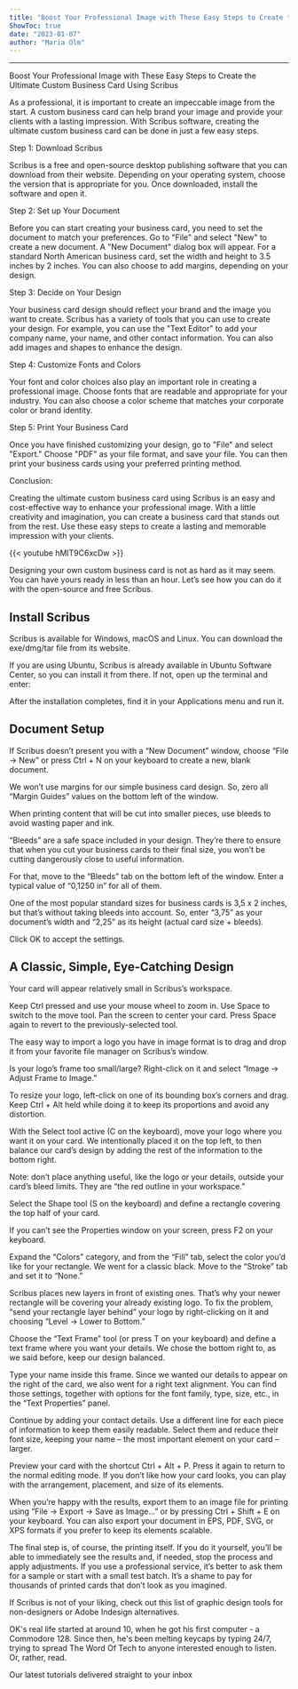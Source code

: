 ```yaml
---
title: "Boost Your Professional Image with These Easy Steps to Create the Ultimate Custom Business Card Using Scribus"
ShowToc: true 
date: "2023-01-07"
author: "Maria Olm"
---
```

*****
Boost Your Professional Image with These Easy Steps to Create the Ultimate Custom Business Card Using Scribus

As a professional, it is important to create an impeccable image from the start. A custom business card can help brand your image and provide your clients with a lasting impression. With Scribus software, creating the ultimate custom business card can be done in just a few easy steps.

Step 1: Download Scribus

Scribus is a free and open-source desktop publishing software that you can download from their website. Depending on your operating system, choose the version that is appropriate for you. Once downloaded, install the software and open it.

Step 2: Set up Your Document

Before you can start creating your business card, you need to set the document to match your preferences. Go to "File" and select "New" to create a new document. A "New Document" dialog box will appear. For a standard North American business card, set the width and height to 3.5 inches by 2 inches. You can also choose to add margins, depending on your design.

Step 3: Decide on Your Design

Your business card design should reflect your brand and the image you want to create. Scribus has a variety of tools that you can use to create your design. For example, you can use the "Text Editor" to add your company name, your name, and other contact information. You can also add images and shapes to enhance the design.

Step 4: Customize Fonts and Colors

Your font and color choices also play an important role in creating a professional image. Choose fonts that are readable and appropriate for your industry. You can also choose a color scheme that matches your corporate color or brand identity.

Step 5: Print Your Business Card

Once you have finished customizing your design, go to "File" and select "Export." Choose "PDF" as your file format, and save your file. You can then print your business cards using your preferred printing method.

Conclusion:

Creating the ultimate custom business card using Scribus is an easy and cost-effective way to enhance your professional image. With a little creativity and imagination, you can create a business card that stands out from the rest. Use these easy steps to create a lasting and memorable impression with your clients.

{{< youtube hMlT9C6xcDw >}} 



Designing your own custom business card is not as hard as it may seem. You can have yours ready in less than an hour. Let’s see how you can do it with the open-source and free Scribus.
 
## Install Scribus
 
Scribus is available for Windows, macOS and Linux. You can download the exe/dmg/tar file from its website. 
 
If you are using Ubuntu, Scribus is already available in Ubuntu Software Center, so you can install it from there. If not, open up the terminal and enter:
 
After the installation completes, find it in your Applications menu and run it.
 
## Document Setup
 
If Scribus doesn’t present you with a “New Document” window, choose “File -> New” or press Ctrl + N on your keyboard to create a new, blank document.
 
We won’t use margins for our simple business card design. So, zero all “Margin Guides” values on the bottom left of the window.
 
When printing content that will be cut into smaller pieces, use bleeds to avoid wasting paper and ink.
 
“Bleeds” are a safe space included in your design. They’re there to ensure that when you cut your business cards to their final size, you won’t be cutting dangerously close to useful information.
 
For that, move to the “Bleeds” tab on the bottom left of the window. Enter a typical value of “0,1250 in” for all of them.
 
One of the most popular standard sizes for business cards is 3,5 x 2 inches, but that’s without taking bleeds into account. So, enter “3,75” as your document’s width and “2,25” as its height (actual card size + bleeds).
 
Click OK to accept the settings.
 
## A Classic, Simple, Eye-Catching Design
 
Your card will appear relatively small in Scribus’s workspace.
 
Keep Ctrl pressed and use your mouse wheel to zoom in. Use Space to switch to the move tool. Pan the screen to center your card. Press Space again to revert to the previously-selected tool.
 
The easy way to import a logo you have in image format is to drag and drop it from your favorite file manager on Scribus’s window.
 
Is your logo’s frame too small/large? Right-click on it and select “Image -> Adjust Frame to Image.”
 
To resize your logo, left-click on one of its bounding box’s corners and drag. Keep Ctrl + Alt held while doing it to keep its proportions and avoid any distortion.
 
With the Select tool active (C on the keyboard), move your logo where you want it on your card. We intentionally placed it on the top left, to then balance our card’s design by adding the rest of the information to the bottom right.
 
Note: don’t place anything useful, like the logo or your details, outside your card’s bleed limits. They are “the red outline in your workspace.”
 
Select the Shape tool (S on the keyboard) and define a rectangle covering the top half of your card.
 
If you can’t see the Properties window on your screen, press F2 on your keyboard.
 
Expand the “Colors” category, and from the “Fill” tab, select the color you’d like for your rectangle. We went for a classic black. Move to the “Stroke” tab and set it to “None.”
 
Scribus places new layers in front of existing ones. That’s why your newer rectangle will be covering your already existing logo. To fix the problem, “send your rectangle layer behind” your logo by right-clicking on it and choosing “Level -> Lower to Bottom.”
 
Choose the “Text Frame” tool (or press T on your keyboard) and define a text frame where you want your details. We chose the bottom right to, as we said before, keep our design balanced.
 
Type your name inside this frame. Since we wanted our details to appear on the right of the card, we also went for a right text alignment. You can find those settings, together with options for the font family, type, size, etc., in the “Text Properties” panel.
 
Continue by adding your contact details. Use a different line for each piece of information to keep them easily readable. Select them and reduce their font size, keeping your name – the most important element on your card – larger.
 
Preview your card with the shortcut Ctrl + Alt + P. Press it again to return to the normal editing mode. If you don’t like how your card looks, you can play with the arrangement, placement, and size of its elements.
 
When you’re happy with the results, export them to an image file for printing using “File -> Export -> Save as Image…” or by pressing Ctrl + Shift + E on your keyboard. You can also export your document in EPS, PDF, SVG, or XPS formats if you prefer to keep its elements scalable.
 
The final step is, of course, the printing itself. If you do it yourself, you’ll be able to immediately see the results and, if needed, stop the process and apply adjustments. If you use a professional service, it’s better to ask them for a sample or start with a small test batch. It’s a shame to pay for thousands of printed cards that don’t look as you imagined.
 
If Scribus is not of your liking, check out this list of graphic design tools for non-designers or Adobe Indesign alternatives.
 
OK's real life started at around 10, when he got his first computer - a Commodore 128. Since then, he's been melting keycaps by typing 24/7, trying to spread The Word Of Tech to anyone interested enough to listen. Or, rather, read.
 
Our latest tutorials delivered straight to your inbox




